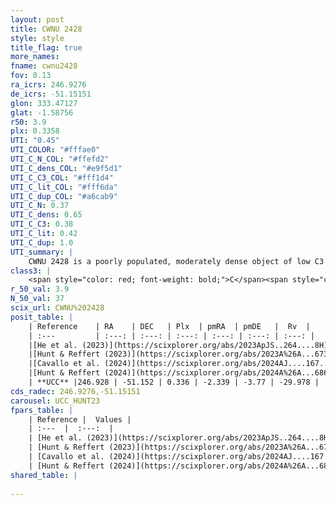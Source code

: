 ```yaml
---
layout: post
title: CWNU 2428
style: style
title_flag: true
more_names: 
fname: cwnu2428
fov: 0.13
ra_icrs: 246.9276
de_icrs: -51.15151
glon: 333.47127
glat: -1.58756
r50: 3.9
plx: 0.3358
UTI: "0.45"
UTI_COLOR: "#fffae0"
UTI_C_N_COL: "#ffefd2"
UTI_C_dens_COL: "#e9f5d1"
UTI_C_C3_COL: "#fff1d4"
UTI_C_lit_COL: "#fff6da"
UTI_C_dup_COL: "#a6cab9"
UTI_C_N: 0.37
UTI_C_dens: 0.65
UTI_C_C3: 0.38
UTI_C_lit: 0.42
UTI_C_dup: 1.0
UTI_summary: |
    CWNU 2428 is a poorly populated, moderately dense object of low C3 quality. It was recently reported in the literature.
class3: |
    <span style="color: red; font-weight: bold;">C</span><span style="color: #FFC300; font-weight: bold;">B</span>
r_50_val: 3.9
N_50_val: 37
scix_url: CWNU%202428
posit_table: |
    | Reference    | RA    | DEC   | Plx  | pmRA  | pmDE   |  Rv  |
    | :---         | :---: | :---: | :---: | :---: | :---: | :---: |
    |[He et al. (2023)](https://scixplorer.org/abs/2023ApJS..264....8H) | 246.964 | -51.169 | 0.336 | -2.374 | -3.825 | -16.71 |
    |[Hunt & Reffert (2023)](https://scixplorer.org/abs/2023A%26A...673A.114H) | 246.925 | -51.144 | 0.337 | -2.226 | -3.61 | -22.494 |
    |[Cavallo et al. (2024)](https://scixplorer.org/abs/2024AJ....167...12C) | 246.904 | -51.003 | 0.336 | -- | -- | -- |
    |[Hunt & Reffert (2024)](https://scixplorer.org/abs/2024A%26A...686A..42H) | 246.925 | -51.144 | 0.337 | -2.226 | -3.61 | -22.494 |
    | **UCC** |246.928 | -51.152 | 0.336 | -2.339 | -3.77 | -29.978 | 
cds_radec: 246.9276,-51.15151
carousel: UCC_HUNT23
fpars_table: |
    | Reference |  Values |
    | :---  |  :---:  |
    | [He et al. (2023)](https://scixplorer.org/abs/2023ApJS..264....8H) | `A0=3.2, m-M=12.05, logAge=8.8` |
    | [Hunt & Reffert (2023)](https://scixplorer.org/abs/2023A%26A...673A.114H) | `AV50=3.655, diffAV50=2.834, MOD50=12.191, logAge50=7.544` |
    | [Cavallo et al. (2024)](https://scixplorer.org/abs/2024AJ....167...12C) | `AV50=3.55, dMod50=12.31, logAge50=8.13, [Fe/H]50=0.36` |
    | [Hunt & Reffert (2024)](https://scixplorer.org/abs/2024A%26A...686A..42H) | `MassJ=298.480` |
shared_table: |
    
---
```

